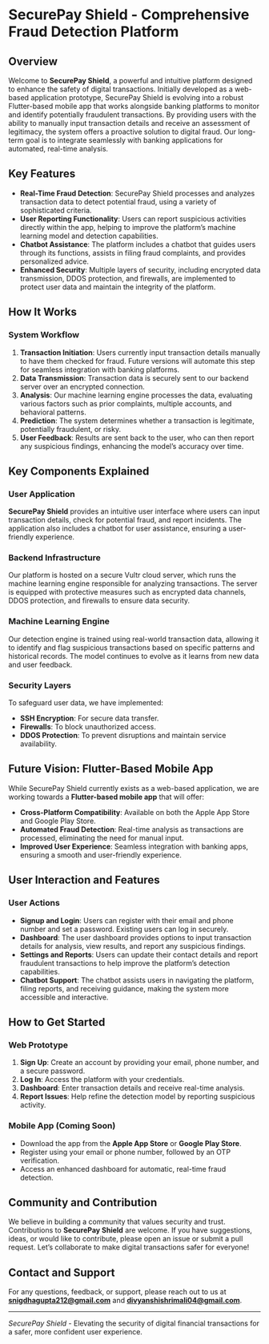 # SecurePay Shield - Comprehensive Fraud Detection Platform

## Overview
Welcome to **SecurePay Shield**, a powerful and intuitive platform designed to enhance the safety of digital transactions. Initially developed as a web-based application prototype, SecurePay Shield is evolving into a robust Flutter-based mobile app that works alongside banking platforms to monitor and identify potentially fraudulent transactions. By providing users with the ability to manually input transaction details and receive an assessment of legitimacy, the system offers a proactive solution to digital fraud. Our long-term goal is to integrate seamlessly with banking applications for automated, real-time analysis.

## Key Features
- **Real-Time Fraud Detection**: SecurePay Shield processes and analyzes transaction data to detect potential fraud, using a variety of sophisticated criteria.
- **User Reporting Functionality**: Users can report suspicious activities directly within the app, helping to improve the platform’s machine learning model and detection capabilities.
- **Chatbot Assistance**: The platform includes a chatbot that guides users through its functions, assists in filing fraud complaints, and provides personalized advice.
- **Enhanced Security**: Multiple layers of security, including encrypted data transmission, DDOS protection, and firewalls, are implemented to protect user data and maintain the integrity of the platform.

## How It Works
### System Workflow
1. **Transaction Initiation**: Users currently input transaction details manually to have them checked for fraud. Future versions will automate this step for seamless integration with banking platforms.
2. **Data Transmission**: Transaction data is securely sent to our backend server over an encrypted connection.
3. **Analysis**: Our machine learning engine processes the data, evaluating various factors such as prior complaints, multiple accounts, and behavioral patterns.
4. **Prediction**: The system determines whether a transaction is legitimate, potentially fraudulent, or risky.
5. **User Feedback**: Results are sent back to the user, who can then report any suspicious findings, enhancing the model’s accuracy over time.

## Key Components Explained
### User Application
**SecurePay Shield** provides an intuitive user interface where users can input transaction details, check for potential fraud, and report incidents. The application also includes a chatbot for user assistance, ensuring a user-friendly experience.

### Backend Infrastructure
Our platform is hosted on a secure Vultr cloud server, which runs the machine learning engine responsible for analyzing transactions. The server is equipped with protective measures such as encrypted data channels, DDOS protection, and firewalls to ensure data security.

### Machine Learning Engine
Our detection engine is trained using real-world transaction data, allowing it to identify and flag suspicious transactions based on specific patterns and historical records. The model continues to evolve as it learns from new data and user feedback.

### Security Layers
To safeguard user data, we have implemented:
- **SSH Encryption**: For secure data transfer.
- **Firewalls**: To block unauthorized access.
- **DDOS Protection**: To prevent disruptions and maintain service availability.

## Future Vision: Flutter-Based Mobile App
While SecurePay Shield currently exists as a web-based application, we are working towards a **Flutter-based mobile app** that will offer:
- **Cross-Platform Compatibility**: Available on both the Apple App Store and Google Play Store.
- **Automated Fraud Detection**: Real-time analysis as transactions are processed, eliminating the need for manual input.
- **Improved User Experience**: Seamless integration with banking apps, ensuring a smooth and user-friendly experience.

## User Interaction and Features
### User Actions
- **Signup and Login**: Users can register with their email and phone number and set a password. Existing users can log in securely.
- **Dashboard**: The user dashboard provides options to input transaction details for analysis, view results, and report any suspicious findings.
- **Settings and Reports**: Users can update their contact details and report fraudulent transactions to help improve the platform’s detection capabilities.
- **Chatbot Support**: The chatbot assists users in navigating the platform, filing reports, and receiving guidance, making the system more accessible and interactive.

## How to Get Started
### Web Prototype
1. **Sign Up**: Create an account by providing your email, phone number, and a secure password.
2. **Log In**: Access the platform with your credentials.
3. **Dashboard**: Enter transaction details and receive real-time analysis.
4. **Report Issues**: Help refine the detection model by reporting suspicious activity.

### Mobile App (Coming Soon)
- Download the app from the **Apple App Store** or **Google Play Store**.
- Register using your email or phone number, followed by an OTP verification.
- Access an enhanced dashboard for automatic, real-time fraud detection.

## Community and Contribution
We believe in building a community that values security and trust. Contributions to **SecurePay Shield** are welcome. If you have suggestions, ideas, or would like to contribute, please open an issue or submit a pull request. Let’s collaborate to make digital transactions safer for everyone!

## Contact and Support
For any questions, feedback, or support, please reach out to us at **snigdhagupta212@gmail.com** and **divyanshishrimali04@gmail.com**.

---

*SecurePay Shield* - Elevating the security of digital financial transactions for a safer, more confident user experience.
